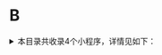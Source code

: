 # B
<details>
<summary>
本目录共收录4个小程序，详情见如下：
</summary>

- [便利蜂](https://github.com/zirawell/Ad-Cleaner/tree/main/Adblock/Applet/Wechat/B/%E4%BE%BF%E5%88%A9%E8%9C%82)
- [必胜客](https://github.com/zirawell/Ad-Cleaner/tree/main/Adblock/Applet/Wechat/B/%E5%BF%85%E8%83%9C%E5%AE%A2)
- [百度网盘](https://github.com/zirawell/Ad-Cleaner/tree/main/Adblock/Applet/Wechat/B/%E7%99%BE%E5%BA%A6%E7%BD%91%E7%9B%98)
- [百果园](https://github.com/zirawell/Ad-Cleaner/tree/main/Adblock/Applet/Wechat/B/%E7%99%BE%E6%9E%9C%E5%9B%AD)

</details>